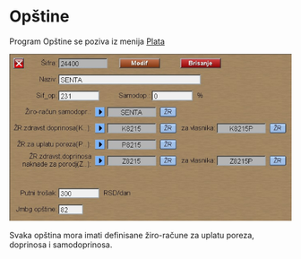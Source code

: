 # Opštine

Program Opštine se poziva iz menija [Plata](../l_sr.md)

![Image](ob0031.jpg)

Svaka opština mora imati definisane žiro-račune za uplatu poreza, doprinosa i samodoprinosa. 
